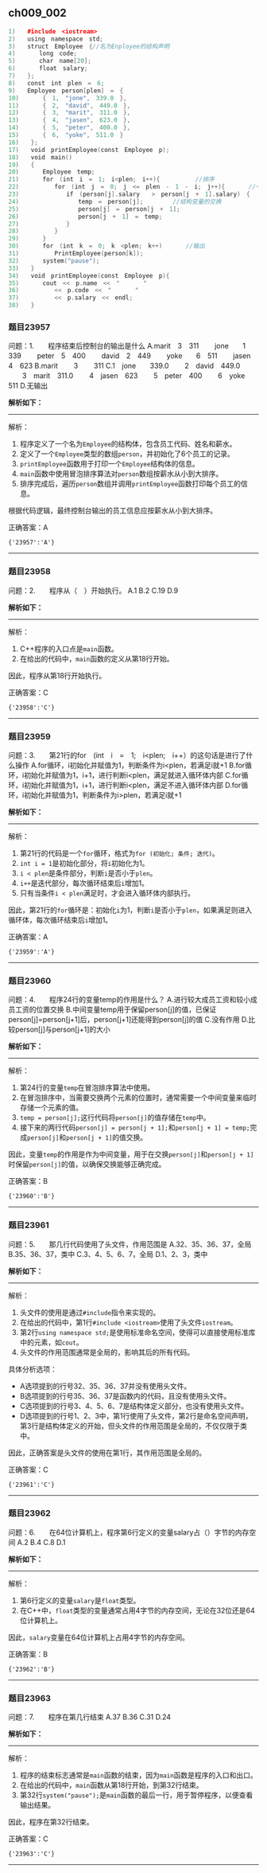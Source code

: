 ## ch009_002
``` c++
1)　　#include　<iostream>
2)　　using　namespace　std;
3)　　struct　Employee　{//名为Enployee的结构声明
4)　　　　long　code;
5)　　　　char　name[20];
6)　　　　float　salary;
7)　　};
8)　　const　int　plen　=　6;
9)　　Employee　person[plen]　=　{
10)　　　　{　1,　"jone",　339.0　},
11)　　　　{　2,　"david",　449.0　},
12)　　　　{　3,　"marit",　311.0　},　
13)　　　　{　4,　"jasen",　623.0　},
14)　　　　{　5,　"peter",　400.0　},
15)　　　　{　6,　"yoke",　511.0　}
16)　　};
17)　　void　printEmployee(const　Employee　p);
18)　　void　main()
19)　　{
20)　　　　Employee　temp;
21)　　　　for　(int　i　=　1;　i<plen;　i++){　　　　　　//排序
22)　　　　　　for　(int　j　=　0;　j　<=　plen　-　1　-　i;　j++){　　　　//一轮比较
23)　　　　　　　　if　(person[j].salary　　>　person[j　+　1].salary)　{　　　//比较工资成员
24)　　　　　　　　　　temp　=　person[j];　　　　　//结构变量的交换
25)　　　　　　　　　　person[j]　=　person[j　+　1];
26)　　　　　　　　　　person[j　+　1]　=　temp;
27)　　　　　　　　}
28)　　　　　　}
29)　　　　}
30)　　　　for　(int　k　=　0;　k　<plen;　k++)　　　　//输出
31)　　　　　　PrintEmployee(person[k]);
32)　　　　system("pause");
33)　　}
34)　　void　printEmployee(const　Employee　p){
35)　　　　cout　<<　p.name　<<　"　　　　"
36)　　　　　　<<　p.code　<<　"　　　　"
37)　　　　　　<<　p.salary　<<　endl;
38)　　}

```
### 题目23957
问题：1.　　程序结束后控制台的输出是什么
A.marit　3　311
　　jone　　1　339
　　peter　5　400
　　david　2　449
　　yoke　　6　511
　　jasen　4　623
B.marit
　　3
　　311
C.1　jone　　339.0
　　2　david　449.0
　　3　marit　311.0
　　4　jasen　623
　　5　peter　400
　　6　yoke　　511
D.无输出


**解析如下：**

------

解析：
1. 程序定义了一个名为`Employee`的结构体，包含员工代码、姓名和薪水。
2. 定义了一个`Employee`类型的数组`person`，并初始化了6个员工的记录。
3. `printEmployee`函数用于打印一个`Employee`结构体的信息。
4. `main`函数中使用冒泡排序算法对`person`数组按薪水从小到大排序。
5. 排序完成后，遍历`person`数组并调用`printEmployee`函数打印每个员工的信息。

根据代码逻辑，最终控制台输出的员工信息应按薪水从小到大排序。

正确答案：A

```{'23957':'A'}```

------

### 题目23958
问题：2.　　程序从（　）开始执行。
A.1
B.2
C.19
D.9


**解析如下：**

------

解析：
1. C++程序的入口点是`main`函数。
2. 在给出的代码中，`main`函数的定义从第18行开始。

因此，程序从第18行开始执行。

正确答案：C

```{'23958':'C'}```

------

### 题目23959
问题：3.　　第21行的for　(int　i　=　1;　i<plen;　i++）的这句话是进行了什么操作
A.for循环，i初始化并赋值为1，判断条件为i<plen，若满足i就+1
B.for循环，i初始化并赋值为1，i+1，进行判断i<plen，满足就进入循环体内部
C.for循环，i初始化并赋值为1，i+1，进行判断i<plen，满足不进入循环体内部
D.for循环，i初始化并赋值为1，判断条件为i>plen，若满足i就+1


**解析如下：**

------

解析：
1. 第21行的代码是一个`for`循环，格式为`for (初始化; 条件; 迭代)`。
2. `int i = 1`是初始化部分，将`i`初始化为1。
3. `i < plen`是条件部分，判断`i`是否小于`plen`。
4. `i++`是迭代部分，每次循环结束后`i`增加1。
5. 只有当条件`i < plen`满足时，才会进入循环体内部执行。

因此，第21行的`for`循环是：初始化`i`为1，判断`i`是否小于`plen`，如果满足则进入循环体，每次循环结束后`i`增加1。

正确答案：A

```{'23959':'A'}```

------

### 题目23960
问题：4.　　程序24行的变量temp的作用是什么？
A.进行较大成员工资和较小成员工资的位置交换
B.中间变量temp用于保留person[j]的值，已保证person[j]=person[j+1]后，person[j+1]还能得到person[j]的值
C.没有作用
D.比较person[j]与person[j+1]的大小


**解析如下：**

------

解析：
1. 第24行的变量`temp`在冒泡排序算法中使用。
2. 在冒泡排序中，当需要交换两个元素的位置时，通常需要一个中间变量来临时存储一个元素的值。
3. `temp = person[j];`这行代码将`person[j]`的值存储在`temp`中。
4. 接下来的两行代码`person[j] = person[j + 1];`和`person[j + 1] = temp;`完成`person[j]`和`person[j + 1]`的值交换。

因此，变量`temp`的作用是作为中间变量，用于在交换`person[j]`和`person[j + 1]`时保留`person[j]`的值，以确保交换能够正确完成。

正确答案：B

```{'23960':'B'}```

------

### 题目23961
问题：5.　　那几行代码使用了头文件，作用范围是
A.32、35、36、37，全局
B.35、36、37，类中
C.3、4、5、6、7，全局
D.1、2、3，类中


**解析如下：**

------

解析：
1. 头文件的使用是通过`#include`指令来实现的。
2. 在给出的代码中，第1行`#include <iostream>`使用了头文件`iostream`。
3. 第2行`using namespace std;`是使用标准命名空间，使得可以直接使用标准库中的元素，如`cout`。
4. 头文件的作用范围通常是全局的，影响其后的所有代码。

具体分析选项：
- A选项提到的行号32、35、36、37并没有使用头文件。
- B选项提到的行号35、36、37是函数内的代码，且没有使用头文件。
- C选项提到的行号3、4、5、6、7是结构体定义部分，也没有使用头文件。
- D选项提到的行号1、2、3中，第1行使用了头文件，第2行是命名空间声明，第3行是结构体定义的开始，但头文件的作用范围是全局的，不仅仅限于类中。

因此，正确答案是头文件的使用在第1行，其作用范围是全局的。

正确答案：C

```{'23961':'C'}```

------

### 题目23962
问题：6.　　在64位计算机上，程序第6行定义的变量salary占（）字节的内存空间
A.2
B.4
C.8
D.1


**解析如下：**

------

解析：
1. 第6行定义的变量`salary`是`float`类型。
2. 在C++中，`float`类型的变量通常占用4字节的内存空间，无论在32位还是64位计算机上。

因此，`salary`变量在64位计算机上占用4字节的内存空间。

正确答案：B

```{'23962':'B'}```

------

### 题目23963
问题：7.　　程序在第几行结束
A.37
B.36
C.31
D.24


**解析如下：**

------

解析：
1. 程序的结束标志通常是`main`函数的结束，因为`main`函数是程序的入口和出口。
2. 在给出的代码中，`main`函数从第18行开始，到第32行结束。
3. 第32行`system("pause");`是`main`函数的最后一行，用于暂停程序，以便查看输出结果。

因此，程序在第32行结束。

正确答案：C

```{'23963':'C'}```

------

